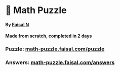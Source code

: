 # 🧩 Math Puzzle
#### By [Faisal N](https://faisaln.com/)
#### Made from scratch, completed in 2 days
### Puzzle: [math-puzzle.faisal.com/puzzle](https://math-puzzle.faisaln.com/puzzle.html)
### Answers: [math-puzzle.faisal.com/answers](https://math-puzzle.faisaln.com/answers.html)
